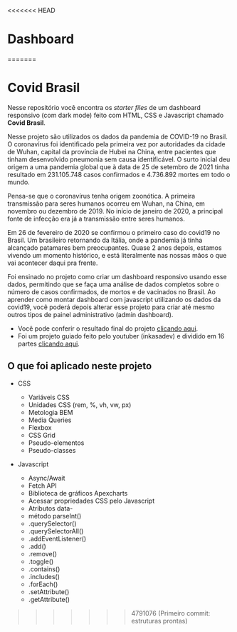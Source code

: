 <<<<<<< HEAD

# Dashboard

=======

# Covid Brasil

Nesse repositório você encontra os _starter files_ de um dashboard responsivo (com dark mode) feito com HTML, CSS e Javascript chamado **Covid Brasil**.

Nesse projeto são utilizados os dados da pandemia de COVID-19 no Brasil. O coronavírus foi identificado pela primeira vez por autoridades da cidade de Wuhan, capital da província de Hubei na China, entre pacientes que tinham desenvolvido pneumonia sem causa identificável. O surto inicial deu origem a uma pandemia global que à data de 25 de setembro de 2021 tinha resultado em 231.105.748 casos confirmados e 4.736.892 mortes em todo o mundo.

Pensa-se que o coronavírus tenha origem zoonótica. A primeira transmissão para seres humanos ocorreu em Wuhan, na China, em novembro ou dezembro de 2019. No início de janeiro de 2020, a principal fonte de infecção era já a transmissão entre seres humanos.

Em 26 de fevereiro de 2020 se confirmou o primeiro caso do covid19 no Brasil. Um brasileiro retornando da Itália, onde a pandemia já tinha alcançado patamares bem preocupantes. Quase 2 anos depois, estamos vivendo um momento histórico, e está literalmente nas nossas mãos o que vai acontecer daqui pra frente.

Foi ensinado no projeto como criar um dashboard responsivo usando esse dados, permitindo que se faça uma análise de dados completos sobre o número de casos confirmados, de mortos e de vacinados no Brasil. Ao aprender como montar dashboard com javascript utilizando os dados da covid19, você poderá depois alterar esse projeto para criar até mesmo outros tipos de painel administrativo (admin dashboard).

- Você pode conferir o resultado final do projeto [clicando aqui](https://covidbrasil.surge.sh/).
- Foi um projeto guiado feito pelo youtuber (inkasadev) e dividido em 16 partes [clicando aqui](https://www.youtube.com/playlist?list=PL28O_hEAqjAtrzJJXD7rwqKoovujTpTwX).

## O que foi aplicado neste projeto

- CSS

  - Variáveis CSS
  - Unidades CSS (rem, %, vh, vw, px)
  - Metologia BEM
  - Media Queries
  - Flexbox
  - CSS Grid
  - Pseudo-elementos
  - Pseudo-classes

- Javascript
  - Async/Await
  - Fetch API
  - Biblioteca de gráficos Apexcharts
  - Acessar propriedades CSS pelo Javascript
  - Atributos data-
  - método parseInt()
  - .querySelector()
  - .querySelectorAll()
  - .addEventListener()
  - .add()
  - .remove()
  - .toggle()
  - .contains()
  - .includes()
  - .forEach()
  - .setAttribute()
  - .getAttribute()

> > > > > > > 4791076 (Primeiro commit: estruturas prontas)
